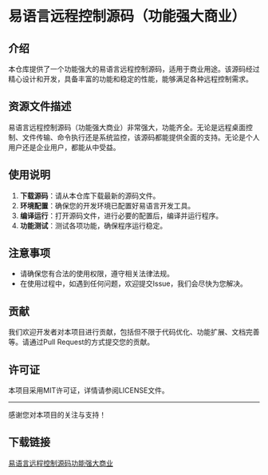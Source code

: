 # 易语言远程控制源码（功能强大商业）

## 介绍

本仓库提供了一个功能强大的易语言远程控制源码，适用于商业用途。该源码经过精心设计和开发，具备丰富的功能和稳定的性能，能够满足各种远程控制需求。

## 资源文件描述

易语言远程控制源码（功能强大商业）非常强大，功能齐全。无论是远程桌面控制、文件传输、命令执行还是系统监控，该源码都能提供全面的支持。无论是个人用户还是企业用户，都能从中受益。

## 使用说明

1. **下载源码**：请从本仓库下载最新的源码文件。
2. **环境配置**：确保您的开发环境已配置好易语言开发工具。
3. **编译运行**：打开源码文件，进行必要的配置后，编译并运行程序。
4. **功能测试**：测试各项功能，确保程序运行稳定。

## 注意事项

- 请确保您有合法的使用权限，遵守相关法律法规。
- 在使用过程中，如遇到任何问题，欢迎提交Issue，我们会尽快为您解决。

## 贡献

我们欢迎开发者对本项目进行贡献，包括但不限于代码优化、功能扩展、文档完善等。请通过Pull Request的方式提交您的贡献。

## 许可证

本项目采用MIT许可证，详情请参阅LICENSE文件。

---

感谢您对本项目的关注与支持！

## 下载链接

[易语言远程控制源码功能强大商业](https://pan.quark.cn/s/0f7a33959468)